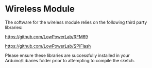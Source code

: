 Wireless Module
====

The software for the wireless module relies on the following third party libraries:

https://github.com/LowPowerLab/RFM69

https://github.com/LowPowerLab/SPIFlash

Please ensure these libraries are successfully installed in your Arduino/Libaries folder prior to attempting to compile the sketch.
